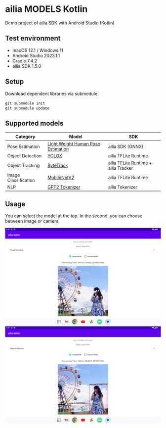# ailia MODELS Kotlin

Demo project of ailia SDK with Android Studio (Kotlin)

## Test environment

- macOS 12.1 / Windows 11
- Android Studio 2023.1.1
- Gradle 7.4.2
- ailia SDK 1.5.0

## Setup

Download dependent libraries via submodule.

```
git submodule init
git submodule update
```

## Supported models

|Category|Model|SDK|
|-----|-----|-----|
|Pose Estimation|[Light Weight Human Pose Estimation](app/src/main/java/jp/axinc/ailia_kotlin/AiliaPoseEstimatorSample.kt)|ailia SDK (ONNX)|
|Object Detection|[YOLOX](app/src/main/java/jp/axinc/ailia_kotlin/AiliaTFLiteObjectDetectionSample.kt)|ailia TFLite Runtime|
|Object Tracking|[ByteTrack](app/src/main/java/jp/axinc/ailia_kotlin/AiliaTrackerSample.kt)|ailia TFLite Runtime + ailia Tracker|
|Image Classification|[MobileNetV2](app/src/main/java/jp/axinc/ailia_kotlin/AiliaTFLiteClassificationSample.kt)|ailia TFLite Runtime|
|NLP|[GPT2 Tokenizer](app/src/main/java/jp/axinc/ailia_kotlin/AiliaTokenizerSample.kt)|ailia Tokenizer|

## Usage

You can select the model at the top. In the second, you can choose between image or camera.

![input image](./demo/pose_estimation.png)
![input image](./demo/yolox.png)

